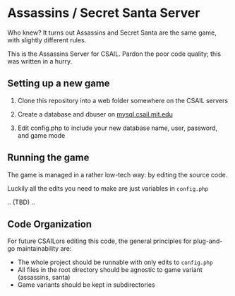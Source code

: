 Assassins / Secret Santa Server
===============================

Who knew? It turns out Assassins and Secret Santa are the same game, with
slightly different rules.

This is the Assassins Server for CSAIL. Pardon the poor code quality; this was
written in a hurry.

Setting up a new game
---------------------

1. Clone this repository into a web folder somewhere on the CSAIL servers

2. Create a database and dbuser on [mysql.csail.mit.edu](mysql.csail.mit.edu)

3. Edit config.php to include your new database name, user, password, and game mode

Running the game
----------------

The game is managed in a rather low-tech way: by editing the source code.

Luckily all the edits you need to make are just variables in `config.php`

.. (TBD) ..

Code Organization
-----------------

For future CSAILors editing this code, the general principles for plug-and-go maintainability are:

*  The whole project should be runnable with only edits to `config.php`
*  All files in the root directory should be agnostic to game variant (assassins, santa)
*  Game variants should be kept in subdirectories
